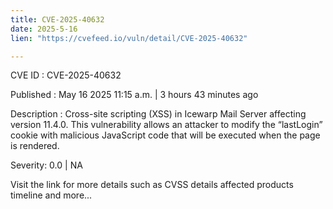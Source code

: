 ```yaml
---
title: CVE-2025-40632
date: 2025-5-16
lien: "https://cvefeed.io/vuln/detail/CVE-2025-40632"

---
```


CVE ID : CVE-2025-40632

Published :  May 16
2025
11:15 a.m. | 3 hours
43 minutes ago

Description : Cross-site scripting (XSS) in Icewarp Mail Server affecting version 11.4.0. This vulnerability allows an attacker to modify the “lastLogin” cookie with malicious JavaScript code that will be executed when the page is rendered.

Severity: 0.0 | NA

Visit the link for more details
such as CVSS details
affected products
timeline
and more...
